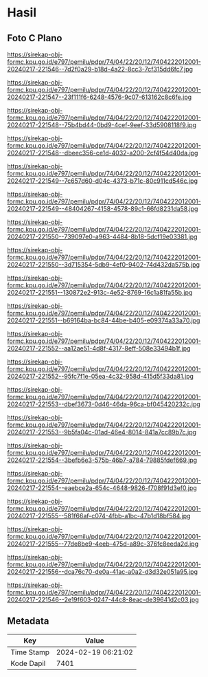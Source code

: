 # Hasil

## Foto C Plano

https://sirekap-obj-formc.kpu.go.id/e797/pemilu/pdpr/74/04/22/20/12/7404222012001-20240217-221546--7d2f0a29-b18d-4a22-8cc3-7cf315dd6fc7.jpg

https://sirekap-obj-formc.kpu.go.id/e797/pemilu/pdpr/74/04/22/20/12/7404222012001-20240217-221547--23f111f6-6248-4576-9c07-613162c8c6fe.jpg

https://sirekap-obj-formc.kpu.go.id/e797/pemilu/pdpr/74/04/22/20/12/7404222012001-20240217-221548--75b4bd44-0bd9-4cef-9eef-33d5908118f9.jpg

https://sirekap-obj-formc.kpu.go.id/e797/pemilu/pdpr/74/04/22/20/12/7404222012001-20240217-221548--dbeec356-ce1d-4032-a200-2cf4f54d40da.jpg

https://sirekap-obj-formc.kpu.go.id/e797/pemilu/pdpr/74/04/22/20/12/7404222012001-20240217-221549--7c657d60-d04c-4373-b71c-80c911cd546c.jpg

https://sirekap-obj-formc.kpu.go.id/e797/pemilu/pdpr/74/04/22/20/12/7404222012001-20240217-221549--48404267-4158-4578-89c1-66fd8231da58.jpg

https://sirekap-obj-formc.kpu.go.id/e797/pemilu/pdpr/74/04/22/20/12/7404222012001-20240217-221550--739097e0-a963-4484-8b18-5dcf19e03381.jpg

https://sirekap-obj-formc.kpu.go.id/e797/pemilu/pdpr/74/04/22/20/12/7404222012001-20240217-221550--3d715354-5db9-4ef0-9402-74d432da575b.jpg

https://sirekap-obj-formc.kpu.go.id/e797/pemilu/pdpr/74/04/22/20/12/7404222012001-20240217-221551--130872e2-913c-4e52-8769-16c1a81fa55b.jpg

https://sirekap-obj-formc.kpu.go.id/e797/pemilu/pdpr/74/04/22/20/12/7404222012001-20240217-221551--b69164ba-bc84-44be-b405-e09374a33a70.jpg

https://sirekap-obj-formc.kpu.go.id/e797/pemilu/pdpr/74/04/22/20/12/7404222012001-20240217-221552--aa12ae51-4d8f-4317-8eff-508e33494b1f.jpg

https://sirekap-obj-formc.kpu.go.id/e797/pemilu/pdpr/74/04/22/20/12/7404222012001-20240217-221552--95fc7f1e-05ea-4c32-958d-415d5f33da81.jpg

https://sirekap-obj-formc.kpu.go.id/e797/pemilu/pdpr/74/04/22/20/12/7404222012001-20240217-221553--dbef3673-0d46-46da-96ca-bf045420232c.jpg

https://sirekap-obj-formc.kpu.go.id/e797/pemilu/pdpr/74/04/22/20/12/7404222012001-20240217-221553--9b5fa04c-01ad-46e4-8014-841a7cc89b7c.jpg

https://sirekap-obj-formc.kpu.go.id/e797/pemilu/pdpr/74/04/22/20/12/7404222012001-20240217-221554--3befb6e3-575b-46b7-a784-79885fdef669.jpg

https://sirekap-obj-formc.kpu.go.id/e797/pemilu/pdpr/74/04/22/20/12/7404222012001-20240217-221554--eaebce2a-654c-4648-9826-f708f91d3ef0.jpg

https://sirekap-obj-formc.kpu.go.id/e797/pemilu/pdpr/74/04/22/20/12/7404222012001-20240217-221555--581f66af-c074-4fbb-a1bc-47b1d18bf584.jpg

https://sirekap-obj-formc.kpu.go.id/e797/pemilu/pdpr/74/04/22/20/12/7404222012001-20240217-221555--77de8be9-4eeb-475d-a89c-376fc8eeda2d.jpg

https://sirekap-obj-formc.kpu.go.id/e797/pemilu/pdpr/74/04/22/20/12/7404222012001-20240217-221556--dca76c70-de0a-41ac-a0a2-d3d32e051a95.jpg

https://sirekap-obj-formc.kpu.go.id/e797/pemilu/pdpr/74/04/22/20/12/7404222012001-20240217-221546--2e19f603-0247-44c8-8eac-de39641d2c03.jpg


## Metadata

| Key        | Value               |
| ---------- | ------------------- |
| Time Stamp | 2024-02-19 06:21:02 |
| Kode Dapil | 7401                |



